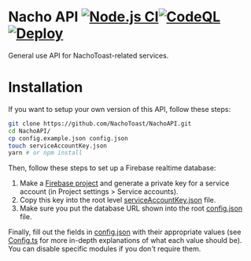 # Nacho API [![Node.js CI](https://github.com/NachoToast/NachoAPI/actions/workflows/node.js.yml/badge.svg)](https://github.com/NachoToast/NachoAPI/actions/workflows/node.js.yml)[![CodeQL](https://github.com/NachoToast/NachoAPI/actions/workflows/codeql-analysis.yml/badge.svg)](https://github.com/NachoToast/NachoAPI/actions/workflows/codeql-analysis.yml)[![Deploy](https://github.com/NachoToast/NachoAPI/actions/workflows/deploy.yml/badge.svg)](https://github.com/NachoToast/NachoAPI/actions/workflows/deploy.yml)

General use API for NachoToast-related services.

# Installation

If you want to setup your own version of this API, follow these steps:

```sh
git clone https://github.com/NachoToast/NachoAPI.git
cd NachoAPI/
cp config.example.json config.json
touch serviceAccountKey.json
yarn # or npm install
```

Then, follow these steps to set up a Firebase realtime database:

1. Make a [Firebase project](https://console.firebase.google.com/u/0/) and generate a private key for a service account (in Project settings > Service accounts).
2. Copy this key into the root level [serviceAccountKey.json](./serviceAccountKey.json) file.
3. Make sure you put the database URL shown into the root [config.json](../../../config.json) file.

Finally, fill out the fields in [config.json](./config.json) with their appropriate values (see [Config.ts](./src/@types/Config.ts) for more in-depth explanations of what each value should be). You can disable specific modules if you don't require them.
